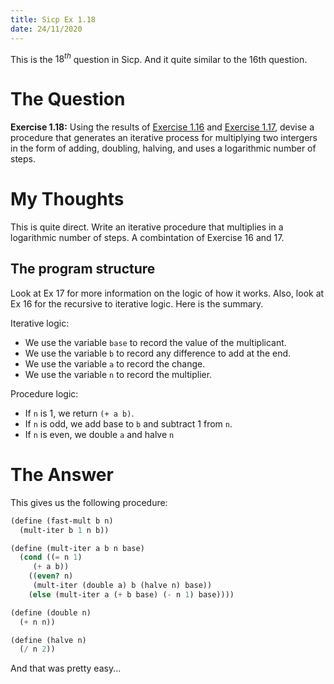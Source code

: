 ```yaml
---
title: Sicp Ex 1.18
date: 24/11/2020
---
```


This is the $18^{th}$ question in Sicp. And it quite similar
to the 16th question.

# The Question

**Exercise 1.18:** Using the results of [Exercise 1.16](https://benjamin-philip.github.io/sicp/sicp-ex-1-16) and [Exercise 1.17](https://benjamin-philip.github.io/sicp/sicp-ex-1-17),
devise a procedure that generates an iterative process for multiplying two intergers in the form
of adding, doubling, halving, and uses a logarithmic number of steps.

# My Thoughts

This is quite direct. Write an iterative procedure that multiplies in
a logarithmic number of steps.  A combintation of Exercise 16 and 17.

## The program structure

Look at Ex 17 for more information on the logic of how it works. Also,
look at Ex 16 for the recursive to iterative logic. Here is the summary.


Iterative logic:

- We use the variable `base` to record the value of the multiplicant.
- We use the variable `b` to record any difference to add at the end.
- We use the variable `a` to record the change.
- We use the variable `n` to record the multiplier.

Procedure logic:

- If `n` is 1, we return `(+ a b)`.
- If `n` is odd, we add base to `b` and subtract 1 from `n`.
- If `n` is even, we double `a` and halve `n`

# The Answer

This gives us the following procedure:

```scheme
(define (fast-mult b n)
  (mult-iter b 1 n b))

(define (mult-iter a b n base)
  (cond ((= n 1)
	 (+ a b))
	((even? n)
	 (mult-iter (double a) b (halve n) base))
	(else (mult-iter a (+ b base) (- n 1) base))))

(define (double n)
  (+ n n))

(define (halve n)
  (/ n 2))
```
And that was pretty easy...
